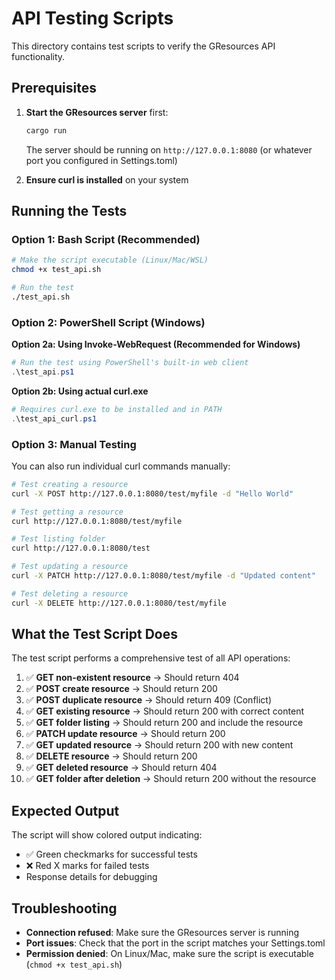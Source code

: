 # API Testing Scripts

This directory contains test scripts to verify the GResources API functionality.

## Prerequisites

1. **Start the GResources server** first:
   ```bash
   cargo run
   ```
   The server should be running on `http://127.0.0.1:8080` (or whatever port you configured in Settings.toml)

2. **Ensure curl is installed** on your system

## Running the Tests

### Option 1: Bash Script (Recommended)
```bash
# Make the script executable (Linux/Mac/WSL)
chmod +x test_api.sh

# Run the test
./test_api.sh
```

### Option 2: PowerShell Script (Windows)

**Option 2a: Using Invoke-WebRequest (Recommended for Windows)**
```powershell
# Run the test using PowerShell's built-in web client
.\test_api.ps1
```

**Option 2b: Using actual curl.exe**
```powershell
# Requires curl.exe to be installed and in PATH
.\test_api_curl.ps1
```

### Option 3: Manual Testing
You can also run individual curl commands manually:

```bash
# Test creating a resource
curl -X POST http://127.0.0.1:8080/test/myfile -d "Hello World"

# Test getting a resource
curl http://127.0.0.1:8080/test/myfile

# Test listing folder
curl http://127.0.0.1:8080/test

# Test updating a resource
curl -X PATCH http://127.0.0.1:8080/test/myfile -d "Updated content"

# Test deleting a resource
curl -X DELETE http://127.0.0.1:8080/test/myfile
```

## What the Test Script Does

The test script performs a comprehensive test of all API operations:

1. ✅ **GET non-existent resource** → Should return 404
2. ✅ **POST create resource** → Should return 200
3. ✅ **POST duplicate resource** → Should return 409 (Conflict)
4. ✅ **GET existing resource** → Should return 200 with correct content
5. ✅ **GET folder listing** → Should return 200 and include the resource
6. ✅ **PATCH update resource** → Should return 200
7. ✅ **GET updated resource** → Should return 200 with new content
8. ✅ **DELETE resource** → Should return 200
9. ✅ **GET deleted resource** → Should return 404
10. ✅ **GET folder after deletion** → Should return 200 without the resource

## Expected Output

The script will show colored output indicating:
- ✅ Green checkmarks for successful tests
- ❌ Red X marks for failed tests
- Response details for debugging

## Troubleshooting

- **Connection refused**: Make sure the GResources server is running
- **Port issues**: Check that the port in the script matches your Settings.toml
- **Permission denied**: On Linux/Mac, make sure the script is executable (`chmod +x test_api.sh`)

